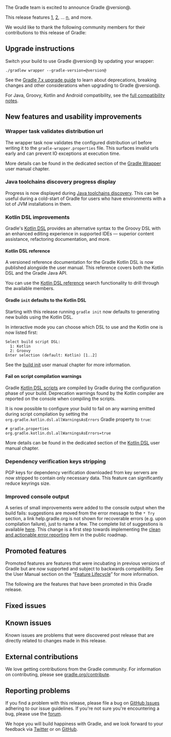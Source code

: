 The Gradle team is excited to announce Gradle @version@.

This release features [1](), [2](), ... [n](), and more.

<!-- 
Include only their name, impactful features should be called out separately below.
 [Some person](https://github.com/some-person)

 THiS LIST SHOULD BE ALPHABETIZED BY [PERSON NAME] - the docs:updateContributorsInReleaseNotes task will enforce this ordering, which is case-insensitive.
-->
We would like to thank the following community members for their contributions to this release of Gradle:

## Upgrade instructions

Switch your build to use Gradle @version@ by updating your wrapper:

`./gradlew wrapper --gradle-version=@version@`

See the [Gradle 7.x upgrade guide](userguide/upgrading_version_7.html#changes_@baseVersion@) to learn about deprecations, breaking changes and other considerations when upgrading to Gradle @version@.

For Java, Groovy, Kotlin and Android compatibility, see the [full compatibility notes](userguide/compatibility.html).   

## New features and usability improvements

<!-- Do not add breaking changes or deprecations here! Add them to the upgrade guide instead. -->

<!--

================== TEMPLATE ==============================

<a name="FILL-IN-KEY-AREA"></a>
### FILL-IN-KEY-AREA improvements

<<<FILL IN CONTEXT FOR KEY AREA>>>
Example:
> The [configuration cache](userguide/configuration_cache.html) improves build performance by caching the result of
> the configuration phase. Using the configuration cache, Gradle can skip the configuration phase entirely when
> nothing that affects the build configuration has changed.

#### FILL-IN-FEATURE
> HIGHLIGHT the usecase or existing problem the feature solves
> EXPLAIN how the new release addresses that problem or use case
> PROVIDE a screenshot or snippet illustrating the new feature, if applicable
> LINK to the full documentation for more details

================== END TEMPLATE ==========================


==========================================================
ADD RELEASE FEATURES BELOW
vvvvvvvvvvvvvvvvvvvvvvvvvvvvvvvvvvvvvvvvvvvvvvvvvvvvvvvvvv -->

### Wrapper task validates distribution url

The wrapper task now validates the configured distribution url before writing it to the `gradle-wrapper.properties` file.
This surfaces invalid urls early and can prevent IO exceptions at execution time.

More details can be found in the dedicated section of the [Gradle Wrapper](gradle_wrapper.html#[adding_the_gradle_wrapper](sec:adding_wrapper)) user manual chapter.

### Java toolchains discovery progress display

Progress is now displayed during [Java toolchains discovery](userguide/jvm/toochains.html#auto_detection).
This can be useful during a cold-start of Gradle for users who have environments with a lot of JVM installations in them.

### Kotlin DSL improvements

Gradle's [Kotlin DSL](userguide/kotlin_dsl.html) provides an alternative syntax to the Groovy DSL with an enhanced editing experience in supported IDEs — superior content assistance, refactoring documentation, and more.

#### Kotlin DSL reference

A versioned reference documentation for the Gradle Kotlin DSL is now published alongside the user manual.
This reference covers both the Kotlin DSL and the Gradle Java API.

You can use the [Kotlin DSL reference](kotlin-dsl/) search functionality to drill through the available members.

#### Gradle `init` defaults to the Kotlin DSL

Starting with this release running `gradle init` now defaults to generating new builds using the Kotlin DSL.

In interactive mode you can choose which DSL to use and the Kotlin one is now listed first:

```text
Select build script DSL:
  1: Kotlin
  2: Groovy
Enter selection (default: Kotlin) [1..2]
```

See the [build init](userguide/build_init.html#sec:what_to_set_up) user manual chapter for more information.

#### Fail on script compilation warnings

Gradle [Kotlin DSL scripts](userguide/kotlin_dsl.html#sec:scripts) are compiled by Gradle during the configuration phase of your build.
Deprecation warnings found by the Kotlin compiler are reported on the console when compiling the scripts.

It is now possible to configure your build to fail on any warning emitted during script compilation by setting the `org.gradle.kotlin.dsl.allWarningsAsErrors` Gradle property to `true`:

```properties
# gradle.properties
org.gradle.kotlin.dsl.allWarningsAsErrors=true
```

More details can be found in the dedicated section of the [Kotlin DSL](userguide/kotlin_dsl.html#sec:compilation_warnings) user manual chapter.

### Dependency verification keys stripping

PGP keys for dependency verification downloaded from key servers are now stripped to contain only necessary data.
This feature can significantly reduce keyrings size.

<!-- ^^^^^^^^^^^^^^^^^^^^^^^^^^^^^^^^^^^^^^^^^^^^^^^^^^^^^
ADD RELEASE FEATURES ABOVE
==========================================================

-->

### Improved console output

A series of small improvements were added to the console output when the build fails:
suggestions are moved from the error message to the `* Try` section, a link help.gradle.org is not shown for recoverable errors (e.g. upon compilation failure), just to name a few.
The complete list of suggestions is available [here](https://github.com/gradle/gradle/issues?q=is%3Aissue+sort%3Aupdated-desc+milestone%3A%228.2+RC1%22+label%3Ain%3Aconsole+is%3Aclosed).
This change is a first step towards implementing the [clean and actionable error reporting](https://github.com/gradle/build-tool-roadmap/issues/49) item in the public roadmap.

## Promoted features

Promoted features are features that were incubating in previous versions of Gradle but are now supported and subject to backwards compatibility.
See the User Manual section on the “[Feature Lifecycle](userguide/feature_lifecycle.html)” for more information.

The following are the features that have been promoted in this Gradle release.

<!--
### Example promoted
-->

## Fixed issues

## Known issues

Known issues are problems that were discovered post release that are directly related to changes made in this release.

## External contributions

We love getting contributions from the Gradle community. For information on contributing, please see [gradle.org/contribute](https://gradle.org/contribute).

## Reporting problems

If you find a problem with this release, please file a bug on [GitHub Issues](https://github.com/gradle/gradle/issues) adhering to our issue guidelines.
If you're not sure you're encountering a bug, please use the [forum](https://discuss.gradle.org/c/help-discuss).

We hope you will build happiness with Gradle, and we look forward to your feedback via [Twitter](https://twitter.com/gradle) or on [GitHub](https://github.com/gradle).
